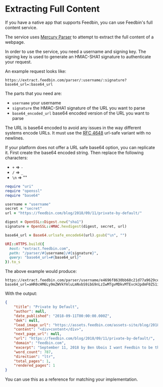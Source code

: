 Extracting Full Content
=======================

If you have a native app that supports Feedbin, you can use Feedbin's full content service.

The service uses [Mercury Parser](https://github.com/postlight/mercury-parser) to attempt to extract the full content of a webpage.

In order to use the service, you need a username and signing key. The signing key is used to generate an HMAC-SHA1 signature to authenticate your request.

An example request looks like:

```
https://extract.feedbin.com/parser/:username/:signature?base64_url=:base64_url
```

The parts that you need are:

- `username` your username
- `signature` the HMAC-SHA1 signature of the URL you want to parse
- `base64_encoded_url` base64 encoded version of the URL you want to parse

The URL is base64 encoded to avoid any issues in the way different systems encode URLs. It must use the [RFC 4648](https://tools.ietf.org/html/rfc4648#section-5) url-safe variant with no newlines.

If your platform does not offer a URL safe base64 option, you can replicate it. First create the base64 encoded string. Then replace the following characters:

- `+` => `-`
- `/` => `_`
- `\n` => ""


```ruby
require "uri"
require "openssl"
require "base64"

username = "username"
secret = "secret"
url = "https://feedbin.com/blog/2018/09/11/private-by-default/"

digest = OpenSSL::Digest.new("sha1")
signature = OpenSSL::HMAC.hexdigest(digest, secret, url)

base64_url = Base64.urlsafe_encode64(url).gsub("\n", "")

URI::HTTPS.build({
  host: "extract.feedbin.com",
  path: "/parser/#{username}/#{signature}",
  query: "base64_url=#{base64_url}"
}).to_s
```

The above example would produce:

```
https://extract.feedbin.com/parser/username/e4696f8630bb68c21d77a9629ce8d063d8e5f81c?base64_url=aHR0cHM6Ly9mZWVkYmluLmNvbS9ibG9nLzIwMTgvMDkvMTEvcHJpdmF0ZS1ieS1kZWZhdWx0Lw==
```

With the output:

```json
{
    "title": "Private by Default",
    "author": null,
    "date_published": "2018-09-11T00:00:00.000Z",
    "dek": null,
    "lead_image_url": "https://assets.feedbin.com/assets-site/blog/2018-09-11/embed-3f43088538ae5ed7e585c00013adc13a915fd35de31990b3081a085b963ed7dd.png",
    "content": "<div>content</div>",
    "next_page_url": null,
    "url": "https://feedbin.com/blog/2018/09/11/private-by-default/",
    "domain": "feedbin.com",
    "excerpt": "September 11, 2018 by Ben Ubois I want Feedbin to be the opposite of Big Social. I think people should have the right not to be tracked on the Internet and Feedbin can help facilitate that. Since&hellip;",
    "word_count": 787,
    "direction": "ltr",
    "total_pages": 1,
    "rendered_pages": 1
}
```

You can use this as a reference for matching your implementation.
